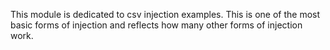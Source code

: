 This module is dedicated to csv injection examples. This is one of the most basic forms of injection and reflects how many other forms of injection work.